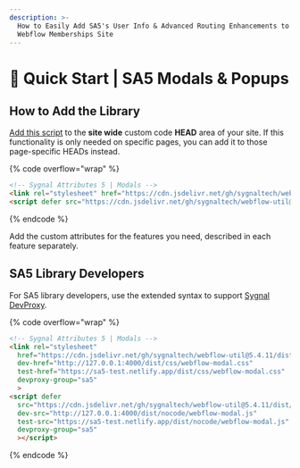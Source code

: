 ```yaml
---
description: >-
  How to Easily Add SA5's User Info & Advanced Routing Enhancements to Your
  Webflow Memberships Site
---
```


# 🚀 Quick Start | SA5 Modals & Popups

## How to Add the Library <a href="#step-1---add-the-library" id="step-1---add-the-library"></a>

[Add this script](../overview/how-to-add-custom-code.md) to the **site wide** custom code **HEAD** area of your site. If this functionality is only needed on specific pages, you can add it to those page-specific HEADs instead. &#x20;

{% code overflow="wrap" %}
```html
<!-- Sygnal Attributes 5 | Modals --> 
<link rel="stylesheet" href="https://cdn.jsdelivr.net/gh/sygnaltech/webflow-util@5.4.11/dist/css/webflow-modal.css"> 
<script defer src="https://cdn.jsdelivr.net/gh/sygnaltech/webflow-util@5.4.11/dist/nocode/webflow-modal.js"></script>
```
{% endcode %}

Add the custom attributes for the features you need, described in each feature separately. &#x20;

## SA5 Library Developers

For SA5 library developers, use the extended syntax to support [Sygnal DevProxy](https://engine.sygnal.com/devproxy).&#x20;

{% code overflow="wrap" %}
```html
<!-- Sygnal Attributes 5 | Modals --> 
<link rel="stylesheet" 
  href="https://cdn.jsdelivr.net/gh/sygnaltech/webflow-util@5.4.11/dist/css/webflow-modal.css"
  dev-href="http://127.0.0.1:4000/dist/css/webflow-modal.css"
  test-href="https://sa5-test.netlify.app/dist/css/webflow-modal.css"
  devproxy-group="sa5"
  > 
<script defer 
  src="https://cdn.jsdelivr.net/gh/sygnaltech/webflow-util@5.4.11/dist/nocode/webflow-modal.js"
  dev-src="http://127.0.0.1:4000/dist/nocode/webflow-modal.js"
  test-src="https://sa5-test.netlify.app/dist/nocode/webflow-modal.js"
  devproxy-group="sa5"
  ></script>
```
{% endcode %}















